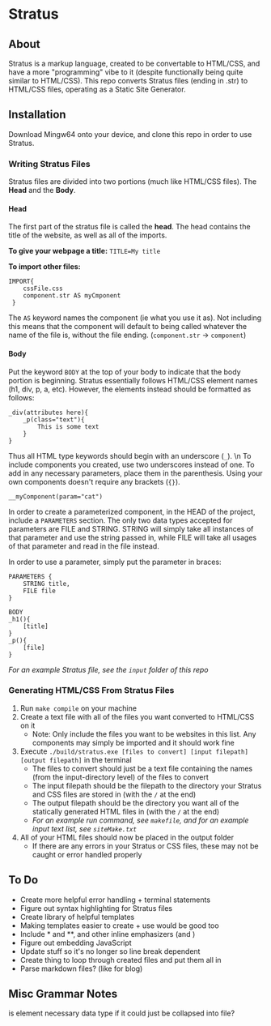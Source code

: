 # Stratus

## About
Stratus is a markup language, created to be convertable to HTML/CSS, and have
a more "programming" vibe to it (despite functionally being quite similar to 
HTML/CSS). This repo converts Stratus files (ending in .str) to HTML/CSS files,
operating as a Static Site Generator.

## Installation
Download Mingw64 onto your device, and clone this repo in order to use Stratus.
### Writing Stratus Files
Stratus files are divided into two portions (much like HTML/CSS files). The
**Head** and the **Body**.
#### Head
The first part of the stratus file is called the **head**. The head contains the
title of the website, as well as all of the imports.

**To give your webpage a title:**
`TITLE=My title`

**To import other files:**
```
IMPORT{
    cssFile.css
    component.str AS myCmponent
 }
```
The `AS` keyword names the component (ie what you use it as). Not including
this means that the component will default to being called whatever the name
of the file is, without the file ending. (`component.str` -> `component`)

#### Body
Put the keyword `BODY` at the top of your body to indicate that the body
portion is beginning. Stratus essentially follows HTML/CSS element names (h1,
div, p, a, etc). However, the elements instead should be formatted as follows:
```
_div(attributes here){
    _p(class="text"){
        This is some text
    }
}
```
Thus all HTML type keywords should begin with an underscore (`_`).
\n
To include components you created, use two underscores instead of
one. To add in any necessary parameters, place them in the parenthesis.
Using your own components doesn't require any brackets (`{}`).
```
__myComponent(param="cat")
```

In order to create a parameterized component, in the HEAD of the 
project, include a `PARAMETERS` section. The only two data types accepted for parameters are FILE and STRING.
STRING will simply take all instances of that parameter and use the
string passed in, while FILE will take all usages of that parameter
and read in the file instead.

In order to use a parameter, simply put the parameter in braces:

```
PARAMETERS {
    STRING title,
    FILE file
}

BODY
_h1(){
    [title]
}
_p(){
    [file]
}
```


*For an example Stratus file, see the `input` folder of this repo* 

### Generating HTML/CSS From Stratus Files
1. Run `make compile` on your machine
2. Create a text file with all of the files you want converted to HTML/CSS on it
   - Note: Only include the files you want to be websites in this list. Any components
     may simply be imported and it should work fine
3. Execute `./build/stratus.exe [files to convert] [input filepath] [output filepath]` in the terminal
   - The files to convert should just be a text file containing the names
     (from the input-directory level) of the files to convert
   - The input filepath should be the filepath to the directory your Stratus and
     CSS files are stored in (with the `/` at the end)
   - The output filepath should be the directory you want all of the statically
     generated HTML files in (with the `/` at the end)
   - *For an example run command, see `makefile`, and for an example input text
     list, see `siteMake.txt`*
4. All of your HTML files should now be placed in the output folder
   - If there are any errors in your Stratus or CSS files, these may not be
     caught or error handled properly

## To Do
- Create more helpful error handling + terminal statements
- Figure out syntax highlighting for Stratus files
- Create library of helpful templates
- Making templates easier to create + use would be good too
- Include * and **, and other inline emphasizers (and \)
- Figure out embedding JavaScript
- Update stuff so it's no longer so line break dependent
- Create thing to loop through created files and put them all in
- Parse markdown files? (like for blog)

## Misc Grammar Notes
is element necessary data type if it could just be collapsed
into file?
